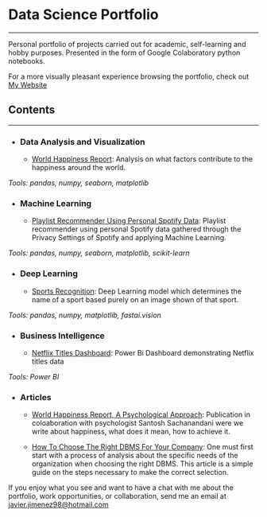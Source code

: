 # **Data Science Portfolio**


---



Personal portfolio of projects carried out for academic, self-learning and hobby purposes. Presented in the form of Google Colaboratory python notebooks.

For a more visually pleasant experience browsing the portfolio, check out 
[My Website](https://https://javier9898.github.io/)

## Contents

---

* ### **Data Analysis and Visualization**
  - [World Happiness Report](https://github.com/Javier9898/World_Happiness_Report/blob/master/World_Happiness_Report.ipynb): Analysis on what factors contribute to the happiness around the world.

 *Tools:  pandas, numpy, seaborn, matplotlib*

* ### **Machine Learning**
  - [Playlist Recommender Using Personal Spotify Data](https://github.com/Javier9898/Playlist_Recommender_Using_Personal_Spotify_Data/blob/master/Spotify_songs_recommender.ipynb): Playlist recommender using personal Spotify data gathered through the Privacy Settings of Spotify and applying Machine Learning.

 *Tools:  pandas, numpy, seaborn, matplotlib, scikit-learn*

* ### **Deep Learning**
  - [Sports Recognition](https://github.com/Javier9898/Sports_Recognition_With_Deep_Learning/blob/master/Sport's_Recognition.ipynb): Deep Learning model which determines the name of a sport based purely on an image shown of that sport.

 *Tools:  pandas, numpy, matplotlib, fastai.vision*

* ### **Business Intelligence**
  - [Netflix Titles Dashboard](https://github.com/Javier9898/Netflix_Titles_Dashboard): Power Bi Dashboard demonstrating Netflix titles data
  
 *Tools:  Power BI*
  
* ### **Articles**
  - [World Happiness Report, A Psychological Approach](https://medium.com/@javier.jimenez98/world-happiness-report-a-psychological-approach-2e857884b79f?sk=64598be711658dbcc1ab3ddeec3948c8): Publication in coloaboration with psychologist Santosh Sachanandani were we write about happiness, what does it mean, how to achieve it.
  
  - [How To Choose The Right DBMS For Your Company](https://medium.com/@javier.jimenez98/how-to-choose-the-right-dbms-for-your-company-f53e0ed35fa9?sk=31937bae85be481493f033f39384d7a2): One must first start with a process of analysis about the specific needs of the organization when choosing the right DBMS. This article is a simple guide on the steps necessary to make the correct selection.

If you enjoy what you see and want to have a chat with me about the portfolio, work opportunities, or collaboration, send me an email at <javier.jimenez98@hotmail.com>
